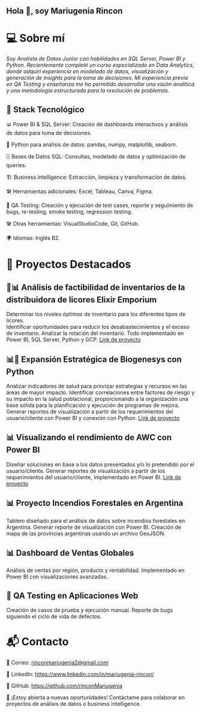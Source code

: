 ## Hola 👋, soy Mariugenia Rincon


# 💻 Sobre mí

*Soy Analista de Datos Junior con habilidades en SQL Server, Power BI y Python. Recientemente completé un curso especializado en Data Analytics, donde adquirí experiencia en modelado de datos, visualización y generación de insights para la toma de decisiones. Mi experiencia previa en QA Testing y enseñanza me ha permitido desarrollar una visión analítica y una metodología estructurada para la resolución de problemas.*

## 🔹 Stack Tecnológico

📊 Power BI & SQL Server: Creación de dashboards interactivos y análisis de datos para toma de decisiones.

🐍 Python para análisis de datos: pandas, numpy, matplotlib, seaborn.

🗄 Bases de Datos SQL: Consultas, modelado de datos y optimización de queries.

🏗 Business Intelligence: Extracción, limpieza y transformación de datos.

🛠 Herramientas adicionales: Excel, Tableau, Canva, Figma.

🔎 QA Testing: Creación y ejecución de test cases, reporte y seguimiento de bugs, re-testing, smoke testing, regression testing.

🛠 Otras herramientas: VisualStudioCode, Git, GitHub.

🌍 Idiomas: Inglés B2.



# 📂 Proyectos Destacados

## 🐍📊 Análisis de factibilidad de inventarios de la distribuidora de licores Elixir Emporium
Determinar los niveles óptimos de inventario para los diferentes tipos de licores.  
Identificar oportunidades para reducir los desabastecimientos y el exceso de inventario. 
Analizar la rotación del inventario. 
Todo implementado en Power BI, SQL Server, Python y GCP.
[Link de proyecto](https://github.com/rinconMariugenia/Factibilidad-de-Inventarios-Grupal.git)

## 📊🐍 Expansión Estratégica de Biogenesys con Python
Analizar indicadores de salud para priorizar estrategias y recursos en las áreas de mayor impacto.
Identificar correlaciones entre factores de riesgo y su impacto en la salud poblacional, proporcionando a la organización una base sólida para la planificación y ejecución de programas de mejora.
Generar reportes de visualización a partir de los requerimientos del usuario/cliente con Power BI y conexión con Python.
[Link de proyecto](https://github.com/rinconMariugenia/PIM4-Farmaceutica-Biogenesys-Individual.git)

## 📊 Visualizando el rendimiento de AWC con Power BI
Diseñar soluciones en base a los datos presentados y/o lo pretendido por el usuario/cliente. 
Generar reportes de visualización a partir de los requerimientos del usuario/cliente, implementado en Power BI.
[Link de proyecto](https://github.com/rinconMariugenia/Proyecto-Adventureworks-Cycles-Individual.git)

## 📊 Proyecto Incendios Forestales en Argentina
Tablero diseñado para el análisis de datos sobre incendios forestales en Argentina.
Generar reporte de visualización con Power BI.
Creación de mapa de las provincias argentinas usando un archivo GeoJSON.

## 📊 Dashboard de Ventas Globales
Análisis de ventas por región, producto y rentabilidad.
Implementado en Power BI con visualizaciones avanzadas.

## 🧪 QA Testing en Aplicaciones Web
Creación de casos de prueba y ejecución manual.
Reporte de bugs siguiendo el ciclo de vida de defectos.


# 📬 Contacto

📧 Correo: rinconmariugenia2@gmail.com

🔗 LinkedIn: https://www.linkedin.com/in/mariugenia-rincon/

🐙 GitHub:  https://github.com/rinconMariugenia

🚀 ¡Estoy abierta a nuevas oportunidades! Contáctame para colaborar en proyectos de análisis de datos o business intelligence.
